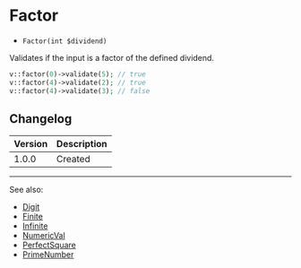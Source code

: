 # Factor

- `Factor(int $dividend)`

Validates if the input is a factor of the defined dividend.

```php
v::factor(0)->validate(5); // true
v::factor(4)->validate(2); // true
v::factor(4)->validate(3); // false
```

## Changelog

Version | Description
--------|-------------
  1.0.0 | Created

***
See also:

- [Digit](Digit.md)
- [Finite](Finite.md)
- [Infinite](Infinite.md)
- [NumericVal](NumericVal.md)
- [PerfectSquare](PerfectSquare.md)
- [PrimeNumber](PrimeNumber.md)
